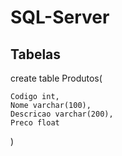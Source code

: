 # SQL-Server

## Tabelas
create table Produtos(

	Codigo int,
	Nome varchar(100),
	Descricao varchar(200),
	Preco float
)
